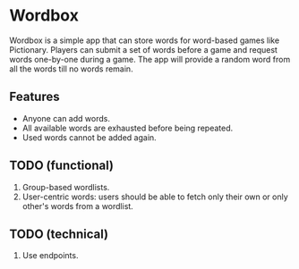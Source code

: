 # Wordbox

Wordbox is a simple app that can store words for word-based games
like Pictionary. Players can submit a set of words before a game
and request words one-by-one during a game. The app will provide a
random word from all the words till no words remain.

## Features
* Anyone can add words.
* All available words are exhausted before being repeated.
* Used words cannot be added again.

## TODO (functional)
1. Group-based wordlists.
2. User-centric words: users should be able to fetch only their own
   or only other's words from a wordlist.

## TODO (technical)
1. Use endpoints.
